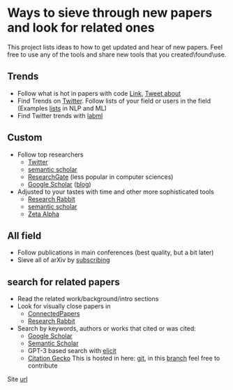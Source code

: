 # Ways to sieve through new papers and look for related ones

This project lists ideas to how to get updated and hear of new papers. Feel free to use any of the tools and share new tools that you created\found\use.

## Trends
- Follow what is hot in papers with code [Link](https://paperswithcode.com/top-social?num_days=30),  [Tweet about](https://twitter.com/omarsar0/status/1483045014800318468?s=20)
- Find Trends on [Twitter](https://twitter.com). Follow lists of your field or users in the field (Examples [lists](https://twitter.com/LChoshen/lists/memberships) in NLP and ML)
- Find Twitter trends with [labml](https://papers.labml.ai/)

## Custom
 - Follow top researchers 
     -  [Twitter](https://twitter.com)
     -  [semantic scholar](https://www.semanticscholar.org/me/recommendations)
     -  [ResearchGate](https://www.researchgate.net/) (less popular in computer sciences)
     -  [Google Scholar](https://scholar.google.com/intl/en/scholar/citations.html) ([blog](https://scholar.googleblog.com/2017/10/follow-related-research-for-key-authors.html#:~:text=To%20follow%20related%20research%20for,you%20as%20an%20email%20alert )) 
  -  Adjusted to your tastes with time and other more sophisticated tools
     -  [Research Rabbit](https://www.researchrabbit.ai/)
     -  [semantic scholar](https://www.semanticscholar.org/me/recommendations)
     -  [Zeta Alpha](https://search.zeta-alpha.com/)
 
## All field
 - Follow publications in main conferences (best quality, but a bit later)
 - Sieve all of arXiv by [subscribing](https://arxiv.org/help/subscribe)

## search for related papers
  - Read the related work/background/intro sections
  - Look for visually close papers in
    -  [ConnectedPapers](https://www.connectedpapers.com/)
    -  [Research Rabbit](https://www.researchrabbit.ai/)
  - Search by keywords, authors or works that cited or was cited:
    -  [Google Scholar](https://scholar.google.com/)
    -  [Semantic Scholar](https://www.semanticscholar.org)
    -  GPT-3 based search with [elicit](https://elicit.org/)
    - [Citation Gecko](https://citationgecko.azurewebsites.net/)
This is hosted in here: [git](https://github.com/borgr/paper_updated), in this [branch](https://github.com/borgr/paper_updated/tree/gh-pages) feel free to contribute 

Site [url](https://borgr.github.io/paper_updated/) 
